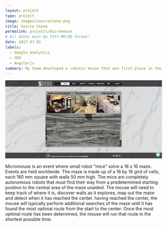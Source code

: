 ```yaml
---
layout: project
type: project
image: images/sourcestone.png
title: Source Stone
permalink: projects/micromouse
# All dates must be YYYY-MM-DD format!
date: 2017-07-01
labels:
  - Google Analytics
  - SEO
  - Angularjs
summary: My team developed a robotic mouse that won first place in the 2015 UH Micromouse competition.
---
```


<div class="ui small rounded images">
  <img class="center" src="../images/sourcestone.png"> 
</div>

Micromouse is an event where small robot “mice” solve a 16 x 16 maze.  Events are held worldwide.  The maze is made up of a 16 by 16 gird of cells, each 180 mm square with walls 50 mm high.  The mice are completely autonomous robots that must find their way from a predetermined starting position to the central area of the maze unaided.  The mouse will need to keep track of where it is, discover walls as it explores, map out the maze and detect when it has reached the center.  having reached the center, the mouse will typically perform additional searches of the maze until it has found the most optimal route from the start to the center.  Once the most optimal route has been determined, the mouse will run that route in the shortest possible time.



